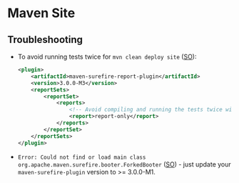 # Maven Site

## Troubleshooting

* To avoid running tests twice for `mvn clean deploy site` ([SO](https://stackoverflow.com/a/23654492/125246)):

    ```xml
    <plugin>
        <artifactId>maven-surefire-report-plugin</artifactId>
        <version>3.0.0-M3</version>
        <reportSets>
            <reportSet>
                <reports>
                    <!-- Avoid compiling and running the tests twice with mvn deploy site -->
                    <report>report-only</report>
                </reports>
            </reportSet>
        </reportSets>
    </plugin>
    ```

* `Error: Could not find or load main class org.apache.maven.surefire.booter.ForkedBooter` ([SO](https://stackoverflow.com/a/53016532/125246)) - just update your `maven-surefire-plugin` version to >= 3.0.0-M1.